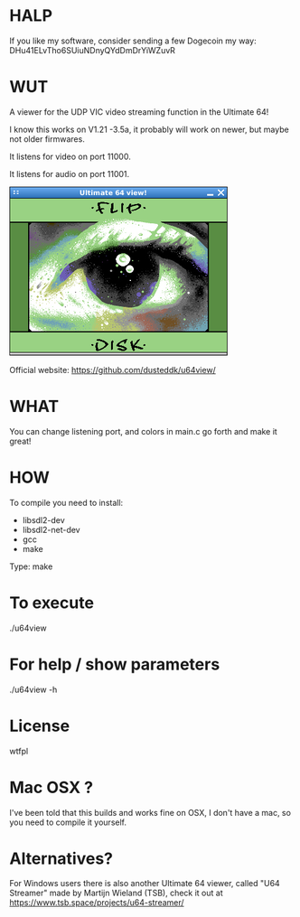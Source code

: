 HALP
===
If you like my software, consider sending a few Dogecoin my way: DHu41ELvTho6SUiuNDnyQYdDmDrYiWZuvR

WUT
===
A viewer for the UDP VIC video streaming function in the Ultimate 64!

I know this works on V1.21 -3.5a, it probably will work on newer, but maybe not older firmwares.

It listens for video on port 11000.

It listens for audio on port 11001.

![shot of the screen](https://github.com/DusteDdk/u64view/blob/master/screenIsHot.jpeg)

Official website: https://github.com/dusteddk/u64view/

WHAT
===
You can change listening port, and colors in main.c go forth and make it great!

HOW
===
To compile you need to install:
* libsdl2-dev
* libsdl2-net-dev
* gcc
* make

Type:
make

To execute
==========
./u64view

For help / show parameters
==========================
./u64view -h

License
=======
wtfpl

Mac OSX ?
===================
I've been told that this builds and works fine on OSX, I don't have a mac, so you need to compile it yourself.

Alternatives?
=============
For Windows users there is also another Ultimate 64 viewer, called "U64 Streamer" made by Martijn Wieland (TSB), check it out at https://www.tsb.space/projects/u64-streamer/
